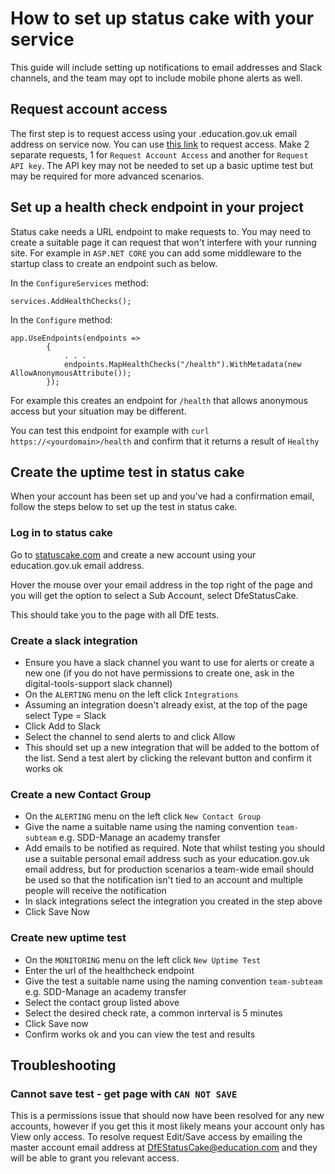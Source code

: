 # How to set up status cake with your service

This guide will include setting up notifications to email addresses and Slack channels, and the team may opt to include mobile phone alerts as well.

## Request account access

The first step is to request access using your .education.gov.uk email address on service now. You can use [this link](https://dfe.service-now.com.mcas.ms/serviceportal?id=sc_cat_item&sys_id=e7a004df1b399c502fe864606e4bcb21) to request access. Make 2 separate requests, 1 for `Request Account Access` and another for `Request API key`. The API key may not be needed to set up a basic uptime test but may be required for more advanced scenarios.

## Set up a health check endpoint in your project

Status cake needs a URL endpoint to make requests to. You may need to create a suitable page it can request that won't interfere with your running site. For example in `ASP.NET CORE` you can add some middleware to the startup class to create an endpoint such as below.

In the `ConfigureServices` method:

    services.AddHealthChecks();

In the `Configure` method:

    app.UseEndpoints(endpoints =>
            {
                . . .
                endpoints.MapHealthChecks("/health").WithMetadata(new AllowAnonymousAttribute());
            });

For example this creates an endpoint for `/health` that allows anonymous access but your situation may be different.

You can test this endpoint for example with `curl https://<yourdomain>/health` and confirm that it returns a result of `Healthy`


## Create the uptime test in status cake

When your account has been set up and you've had a confirmation email, follow the steps below to set up the test in status cake.

### Log in to status cake

Go to [statuscake.com](https://app.statuscake.com/Login/) and create a new account using your education.gov.uk email address.

Hover the mouse over your email address in the top right of the page and you will get the option to select a Sub Account, select DfeStatusCake.

This should take you to the page with all DfE tests.

### Create a slack integration

- Ensure you have a slack channel you want to use for alerts or create a new one (if you do not have permissions to create one, ask in the digital-tools-support slack channel)
- On the `ALERTING` menu on the left click `Integrations`
- Assuming an integration doesn't already exist, at the top of the page select Type = Slack
- Click Add to Slack
- Select the channel to send alerts to and click Allow
- This should set up a new integration that will be added to the bottom of the list. Send a test alert by clicking the relevant button and confirm it works ok

### Create a new Contact Group

- On the `ALERTING` menu on the left click `New Contact Group`
- Give the name a suitable name using the naming convention `team-subteam` e.g. SDD-Manage an academy transfer
- Add emails to be notified as required. Note that whilst testing you should use a suitable personal email address such as your education.gov.uk email address, but for production scenarios a team-wide email should be used so that the notification isn't tied to an account and multiple people will receive the notification
- In slack integrations select the integration you created in the step above
- Click Save Now

### Create new uptime test

- On the `MONITORING` menu on the left click `New Uptime Test`
- Enter the url of the healthcheck endpoint
- Give the test a suitable name using the naming convention `team-subteam` e.g. SDD-Manage an academy transfer
- Select the contact group listed above
- Select the desired check rate, a common inrterval is 5 minutes
- Click Save now
- Confirm works ok and you can view the test and results


## Troubleshooting

### Cannot save test - get page with `CAN NOT SAVE`

This is a permissions issue that should now have been resolved for any new accounts, however if you get this it most likely means your account only has View only access. To resolve request Edit/Save access by emailing the master account email address at DfEStatusCake@education.com and they will be able to grant you relevant access.





